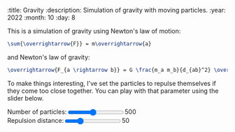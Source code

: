 :title: Gravity
:description: Simulation of gravity with moving particles.
:year: 2022
:month: 10
:day: 8

This is a simulation of gravity using Newton's law of motion:

```latex
\sum{\overrightarrow{F}} = m\overrightarrow{a}
```

and Newton's law of gravity:

```latex
\overrightarrow{F_{a \rightarrow b}} = G \frac{m_a m_b}{d_{ab}^2} \overrightarrow{u_{ba}}
```

To make things interesting, I've set the particles to repulse themselves if they come too close together. You can play with that parameter using the slider below.

<center><canvas class="article-canvas" id="canvas" style="width: 50%;"></canvas></center>
<div>
    <div style="display: flex;">
        <span>Number of particles: </span>
        <input type="range" min="100" max="1000" value="500" id="total_particles">
        <span id="total_particles_placeholder">500</span>
    </div>
    <div style="display: flex;">
        <span>Repulsion distance: </span>
        <input type="range" min="0" max="200" value="50" id="min_distance">
        <span id="min_distance_placeholder">50</span>
    </div>
</div>
<script src="/scripts/canvas.js"></script>
<script src="/scripts/matrix.js"></script>
<script src="/assets/gravity/gravity.js"></script>